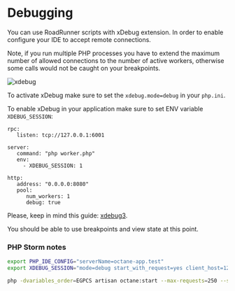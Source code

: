 # Debugging
You can use RoadRunner scripts with xDebug extension. In order to enable configure your IDE to accept remote connections. 

Note, if you run multiple PHP processes you have to extend the maximum number of allowed connections to the number of 
active workers, otherwise some calls would not be caught on your breakpoints.

![xdebug](https://user-images.githubusercontent.com/796136/46493729-c767b400-c819-11e8-9110-505a256994b0.png)

To activate xDebug make sure to set the `xdebug.mode=debug` in your `php.ini`. 

To enable xDebug in your application make sure to set ENV variable `XDEBUG_SESSION`:

```
rpc:
   listen: tcp://127.0.0.1:6001

server:
   command: "php worker.php"
   env:
     - XDEBUG_SESSION: 1

http:
   address: "0.0.0.0:8080"
   pool:
      num_workers: 1
      debug: true
```

Please, keep in mind this guide: [xdebug3](https://xdebug.org/docs/upgrade_guide).  

You should be able to use breakpoints and view state at this point.

### PHP Storm notes

```bash
export PHP_IDE_CONFIG="serverName=octane-app.test"
export XDEBUG_SESSION="mode=debug start_with_request=yes client_host=127.0.0.1 client_port=9003 idekey=PHPSTORM"

php -dvariables_order=EGPCS artisan octane:start --max-requests=250 --server=roadrunner --port=8000 --rpc-port=6001 --watch --workers=1
```